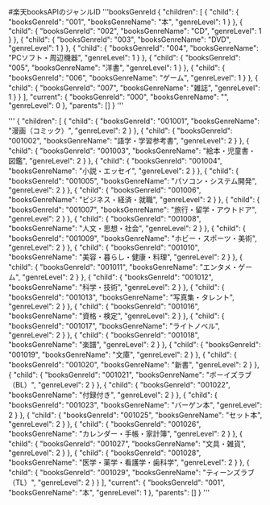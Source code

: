 #楽天booksAPIのジャンルID
'''booksGenreId
{
  "children": [
    {
      "child": {
        "booksGenreId": "001",
        "booksGenreName": "本",
        "genreLevel": 1
      }
    },
    {
      "child": {
        "booksGenreId": "002",
        "booksGenreName": "CD",
        "genreLevel": 1
      }
    },
    {
      "child": {
        "booksGenreId": "003",
        "booksGenreName": "DVD",
        "genreLevel": 1
      }
    },
    {
      "child": {
        "booksGenreId": "004",
        "booksGenreName": "PCソフト・周辺機器",
        "genreLevel": 1
      }
    },
    {
      "child": {
        "booksGenreId": "005",
        "booksGenreName": "洋書",
        "genreLevel": 1
      }
    },
    {
      "child": {
        "booksGenreId": "006",
        "booksGenreName": "ゲーム",
        "genreLevel": 1
      }
    },
    {
      "child": {
        "booksGenreId": "007",
        "booksGenreName": "雑誌",
        "genreLevel": 1
      }
    }
  ],
  "current": {
    "booksGenreId": "000",
    "booksGenreName": "",
    "genreLevel": 0
  },
  "parents": []
}
'''

'''
{
  "children": [
    {
      "child": {
        "booksGenreId": "001001",
        "booksGenreName": "漫画（コミック）",
        "genreLevel": 2
      }
    },
    {
      "child": {
        "booksGenreId": "001002",
        "booksGenreName": "語学・学習参考書",
        "genreLevel": 2
      }
    },
    {
      "child": {
        "booksGenreId": "001003",
        "booksGenreName": "絵本・児童書・図鑑",
        "genreLevel": 2
      }
    },
    {
      "child": {
        "booksGenreId": "001004",
        "booksGenreName": "小説・エッセイ",
        "genreLevel": 2
      }
    },
    {
      "child": {
        "booksGenreId": "001005",
        "booksGenreName": "パソコン・システム開発",
        "genreLevel": 2
      }
    },
    {
      "child": {
        "booksGenreId": "001006",
        "booksGenreName": "ビジネス・経済・就職",
        "genreLevel": 2
      }
    },
    {
      "child": {
        "booksGenreId": "001007",
        "booksGenreName": "旅行・留学・アウトドア",
        "genreLevel": 2
      }
    },
    {
      "child": {
        "booksGenreId": "001008",
        "booksGenreName": "人文・思想・社会",
        "genreLevel": 2
      }
    },
    {
      "child": {
        "booksGenreId": "001009",
        "booksGenreName": "ホビー・スポーツ・美術",
        "genreLevel": 2
      }
    },
    {
      "child": {
        "booksGenreId": "001010",
        "booksGenreName": "美容・暮らし・健康・料理",
        "genreLevel": 2
      }
    },
    {
      "child": {
        "booksGenreId": "001011",
        "booksGenreName": "エンタメ・ゲーム",
        "genreLevel": 2
      }
    },
    {
      "child": {
        "booksGenreId": "001012",
        "booksGenreName": "科学・技術",
        "genreLevel": 2
      }
    },
    {
      "child": {
        "booksGenreId": "001013",
        "booksGenreName": "写真集・タレント",
        "genreLevel": 2
      }
    },
    {
      "child": {
        "booksGenreId": "001016",
        "booksGenreName": "資格・検定",
        "genreLevel": 2
      }
    },
    {
      "child": {
        "booksGenreId": "001017",
        "booksGenreName": "ライトノベル",
        "genreLevel": 2
      }
    },
    {
      "child": {
        "booksGenreId": "001018",
        "booksGenreName": "楽譜",
        "genreLevel": 2
      }
    },
    {
      "child": {
        "booksGenreId": "001019",
        "booksGenreName": "文庫",
        "genreLevel": 2
      }
    },
    {
      "child": {
        "booksGenreId": "001020",
        "booksGenreName": "新書",
        "genreLevel": 2
      }
    },
    {
      "child": {
        "booksGenreId": "001021",
        "booksGenreName": "ボーイズラブ（BL）",
        "genreLevel": 2
      }
    },
    {
      "child": {
        "booksGenreId": "001022",
        "booksGenreName": "付録付き",
        "genreLevel": 2
      }
    },
    {
      "child": {
        "booksGenreId": "001023",
        "booksGenreName": "バーゲン本",
        "genreLevel": 2
      }
    },
    {
      "child": {
        "booksGenreId": "001025",
        "booksGenreName": "セット本",
        "genreLevel": 2
      }
    },
    {
      "child": {
        "booksGenreId": "001026",
        "booksGenreName": "カレンダー・手帳・家計簿",
        "genreLevel": 2
      }
    },
    {
      "child": {
        "booksGenreId": "001027",
        "booksGenreName": "文具・雑貨",
        "genreLevel": 2
      }
    },
    {
      "child": {
        "booksGenreId": "001028",
        "booksGenreName": "医学・薬学・看護学・歯科学",
        "genreLevel": 2
      }
    },
    {
      "child": {
        "booksGenreId": "001029",
        "booksGenreName": "ティーンズラブ（TL）",
        "genreLevel": 2
      }
    }
  ],
  "current": {
    "booksGenreId": "001",
    "booksGenreName": "本",
    "genreLevel": 1
  },
  "parents": []
}
'''
